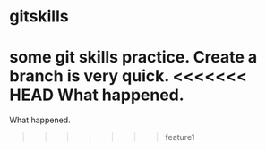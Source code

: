 # gitskills
some git skills practice.
Create a branch is very quick.
<<<<<<< HEAD
What happened.
=======
What happened.
>>>>>>> feature1

